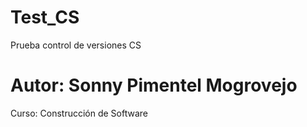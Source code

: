 # Test_CS
Prueba control de versiones CS

# Autor: Sonny Pimentel Mogrovejo
Curso: Construcción de Software